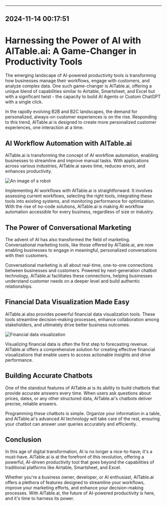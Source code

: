 

---------------------------------------------
2024-11-14 00:17:51
---------------------------------------------

# Harnessing the Power of AI with AITable.ai: A Game-Changer in Productivity Tools

The emerging landscape of AI-powered productivity tools is transforming how businesses manage their workflows, engage with customers, and analyze complex data. One such game-changer is AITable.ai, offering a unique blend of capabilities similar to Airtable, Smartsheet, and Excel but with a significant twist - the capacity to build AI Agents or Custom ChatGPT with a single click. 

In the rapidly evolving B2B and B2C landscapes, the demand for personalized, always-on customer experiences is on the rise. Responding to this trend, AITable.ai is designed to create more personalized customer experiences, one interaction at a time. 

## AI Workflow Automation with AITable.ai

AITable.ai is transforming the concept of AI workflow automation, enabling businesses to streamline and improve manual tasks. With applications across various industries, AITable.ai saves time, reduces errors, and enhances productivity.

![An image of a robot](https://assets-global.website-files.com/637e5037f3ef83b76dcfc8f9/6504b987c757273e29caedab_Blog%20headers.png)

Implementing AI workflows with AITable.ai is straightforward. It involves assessing current workflows, selecting the right tools, integrating these tools into existing systems, and monitoring performance for optimization. With the rise of no-code solutions, AITable.ai is making AI workflow automation accessible for every business, regardless of size or industry. 

## The Power of Conversational Marketing

The advent of AI has also transformed the field of marketing. Conversational marketing tools, like those offered by AITable.ai, are now enabling businesses to engage in meaningful, personalized conversations with their customers.

Conversational marketing is all about real-time, one-to-one connections between businesses and customers. Powered by next-generation chatbot technology, AITable.ai facilitates these connections, helping businesses understand customer needs on a deeper level and build authentic relationships.

## Financial Data Visualization Made Easy

AITable.ai also provides powerful financial data visualization tools. These tools streamline decision-making processes, enhance collaboration among stakeholders, and ultimately drive better business outcomes.

![Financial data visualization](https://assets-global.website-files.com/637e5037f3ef83b76dcfc8f9/65148fa04f1e8f781a22ffc2_A%20Comprehensive%20Guide%20to%20Conversational%20Marketing.png)

Visualizing financial data is often the first step to forecasting revenue. AITable.ai offers a comprehensive solution for creating effective financial visualizations that enable users to access actionable insights and drive performance.

## Building Accurate Chatbots

One of the standout features of AITable.ai is its ability to build chatbots that provide accurate answers every time. When users ask questions about prices, dates, or any other structured data, AITable.ai's chatbots deliver precise, reliable answers.

Programming these chatbots is simple. Organize your information in a table, and AITable.ai's advanced AI technology will take care of the rest, ensuring your chatbot can answer user queries accurately and efficiently.

## Conclusion

In this age of digital transformation, AI is no longer a nice-to-have; it's a must-have. AITable.ai is at the forefront of this revolution, offering a powerful, AI-driven productivity tool that goes beyond the capabilities of traditional platforms like Airtable, Smartsheet, and Excel.

Whether you're a business owner, developer, or AI enthusiast, AITable.ai offers a plethora of features designed to streamline your workflows, improve your marketing efforts, and enhance your decision-making processes. With AITable.ai, the future of AI-powered productivity is here, and it's time to harness its power.
